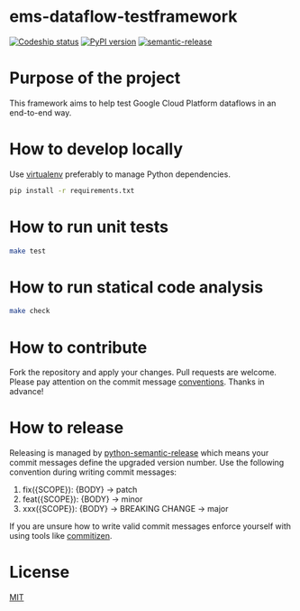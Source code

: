 ems-dataflow-testframework
==========================

[![Codeship status](https://app.codeship.com/projects/b6f50310-b6ba-0137-4346-7a70f6e67953/status?branch=master)](https://app.codeship.com/projects/364126)
[![PyPI version](https://badge.fury.io/py/ems-dataflow-testframework.svg)](https://badge.fury.io/py/ems-dataflow-testframework)
[![semantic-release](https://img.shields.io/badge/%20%20%F0%9F%93%A6%F0%9F%9A%80-semantic--release-e10079.svg)](https://github.com/semantic-release/semantic-release)

Purpose of the project
======================

This framework aims to help test Google Cloud Platform dataflows in an end-to-end way.

How to develop locally
======================

Use [virtualenv](https://docs.python-guide.org/dev/virtualenvs/) preferably to manage Python dependencies.

```bash
pip install -r requirements.txt
```

How to run unit tests
=====================
```bash
make test
```

How to run statical code analysis
=================================
```bash
make check
```

How to contribute
=================
Fork the repository and apply your changes. Pull requests are welcome. Please pay attention on the commit message [conventions](https://github.com/semantic-release/semantic-release). Thanks in advance!

How to release
=================================
Releasing is managed by [python-semantic-release](https://github.com/relekang/python-semantic-release) which means your commit messages define the upgraded version number. Use the following convention during writing commit messages:
 1. fix({SCOPE}): {BODY} -> patch
 2. feat({SCOPE}): {BODY} -> minor
 3. xxx({SCOPE}): {BODY} -> BREAKING CHANGE -> major

If you are unsure how to write valid commit messages enforce yourself with using tools like [commitizen](https://github.com/commitizen/cz-cli).
 

License
=======
[MIT](https://choosealicense.com/licenses/mit/)

